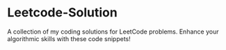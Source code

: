 # Leetcode-Solution
A collection of my coding solutions for LeetCode problems. Enhance your algorithmic skills with these code snippets!
